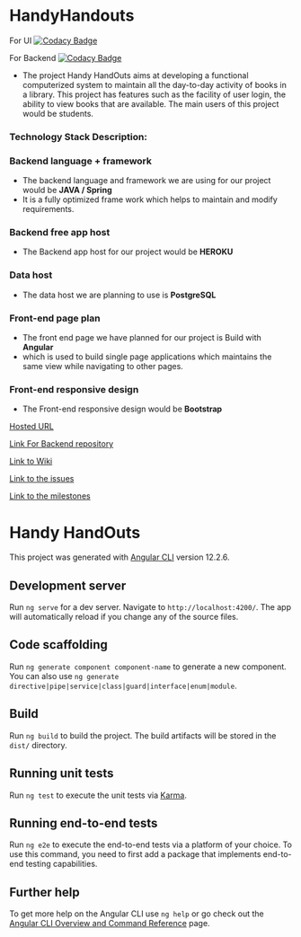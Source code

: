 # HandyHandouts

For UI [![Codacy Badge](https://app.codacy.com/project/badge/Grade/101ec5dcc1834eddb174caa8198aafd5)](https://www.codacy.com/gh/sowmya-yalamarthi/HandyHandouts/dashboard?utm_source=github.com&utm_medium=referral&utm_content=sowmya-yalamarthi/HandyHandouts&utm_campaign=Badge_Grade)

For Backend [![Codacy Badge](https://app.codacy.com/project/badge/Grade/cb09c54a3c8b4a259f7cbee64a537a64)](https://www.codacy.com/gh/sowmya-yalamarthi/HandyHandouts-Backend/dashboard?utm_source=github.com&utm_medium=referral&utm_content=sowmya-yalamarthi/HandyHandouts-Backend&utm_campaign=Badge_Grade)

- The project Handy HandOuts aims at developing a functional computerized system to maintain all the day-to-day activity of books in a library. This project has features such as the facility of user login, the ability to view books that are available. The main users of this project would be students.

### Technology Stack Description:

### Backend language + framework

- The backend language and framework we are using for our project would be **JAVA / Spring**
- It is a fully optimized frame work which helps to maintain and modify requirements.

### Backend free app host

- The Backend app host for our project would be **HEROKU**

### Data host

- The data host we are planning to use is **PostgreSQL**

### Front-end page plan

- The front end page we have planned for our project is Build with **Angular**
- which is used to build single page applications which maintains the same view while navigating to other pages.

### Front-end responsive design

- The Front-end responsive design would be **Bootstrap**

[Hosted URL](https://handy-handouts.herokuapp.com/)

[Link For Backend repository](https://github.com/sowmya-yalamarthi/HandyHandouts-Backend)

[Link to Wiki](https://github.com/sowmya-yalamarthi/HandyHandouts/wiki)

[Link to the issues](https://github.com/sowmya-yalamarthi/HandyHandouts/issues)

[Link to the milestones](https://github.com/sowmya-yalamarthi/HandyHandouts/milestones)

# Handy HandOuts

This project was generated with [Angular CLI](https://github.com/angular/angular-cli) version 12.2.6.

## Development server

Run `ng serve` for a dev server. Navigate to `http://localhost:4200/`. The app will automatically reload if you change any of the source files.

## Code scaffolding

Run `ng generate component component-name` to generate a new component. You can also use `ng generate directive|pipe|service|class|guard|interface|enum|module`.

## Build

Run `ng build` to build the project. The build artifacts will be stored in the `dist/` directory.

## Running unit tests

Run `ng test` to execute the unit tests via [Karma](https://karma-runner.github.io).

## Running end-to-end tests

Run `ng e2e` to execute the end-to-end tests via a platform of your choice. To use this command, you need to first add a package that implements end-to-end testing capabilities.

## Further help

To get more help on the Angular CLI use `ng help` or go check out the [Angular CLI Overview and Command Reference](https://angular.io/cli) page.
